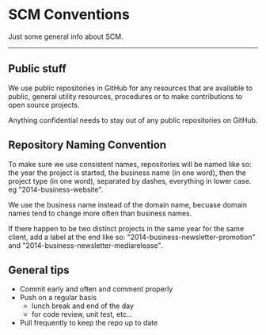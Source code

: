 # SCM Conventions

Just some general info about SCM. 

---

## Public stuff

We use public repositories in GitHub for any resources that are available to public, general utility resources, procedures or to make contributions to open source projects. 

Anything confidential needs to stay out of any public repositories on GitHub.

## Repository Naming Convention

To make sure we use consistent names, repositories will be named like so: the year the project is started, the business name (in one word), then the project type (in one word), separated by dashes, everything in lower case. eg "2014-business-website".

We use the business name instead of the domain name, becuase domain names tend to change more often than business names. 

If there happen to be two distinct projects in the same year for the same client, add a label at the end like so: "2014-business-newsletter-promotion" and "2014-business-newsletter-mediarelease".

## General tips

- Commit early and often and comment properly
- Push on a regular basis
    - lunch break and end of the day
    - for code review, unit test, etc...
- Pull frequently to keep the repo up to date 
